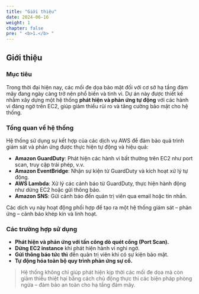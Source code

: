 ```yaml
---
title: "Giới thiệu"
date: 2024-06-16
weight: 1
chapter: false
pre: " <b>1.</b> "
---
```


## Giới thiệu

### Mục tiêu  
Trong thời đại hiện nay, các mối đe dọa bảo mật đối với cơ sở hạ tầng đám mây đang ngày càng trở nên phổ biến và tinh vi. Dự án này được thiết kế nhằm xây dựng một hệ thống **phát hiện và phản ứng tự động** với các hành vi đáng ngờ trên EC2, giúp giảm thiểu rủi ro và tăng cường bảo mật cho hệ thống.

### Tổng quan về hệ thống  
Hệ thống sử dụng sự kết hợp của các dịch vụ AWS để đảm bảo quá trình giám sát và phản ứng được thực hiện tự động và hiệu quả:

- **Amazon GuardDuty**: Phát hiện các hành vi bất thường trên EC2 như port scan, truy cập trái phép, v.v.
- **Amazon EventBridge**: Nhận sự kiện từ GuardDuty và kích hoạt xử lý tự động.
- **AWS Lambda**: Xử lý các cảnh báo từ GuardDuty, thực hiện hành động như dừng EC2 hoặc gửi thông báo.
- **Amazon SNS**: Gửi cảnh báo đến quản trị viên qua email hoặc tin nhắn.

Các dịch vụ này hoạt động phối hợp để tạo ra một hệ thống giám sát – phản ứng – cảnh báo khép kín và linh hoạt.

### Các trường hợp sử dụng  

- **Phát hiện và phản ứng với tấn công dò quét cổng (Port Scan).**
- **Dừng EC2 instance** khi phát hiện hành vi nghi ngờ.
- **Gửi thông báo tức thì** đến quản trị viên khi có sự kiện bảo mật.
- **Tự động hóa toàn bộ quy trình phản ứng sự cố.**

> Hệ thống không chỉ giúp phát hiện kịp thời các mối đe dọa mà còn giảm thiểu thiệt hại bằng cách chủ động thực thi các biện pháp phòng ngừa – đảm bảo an toàn cho hạ tầng đám mây.

